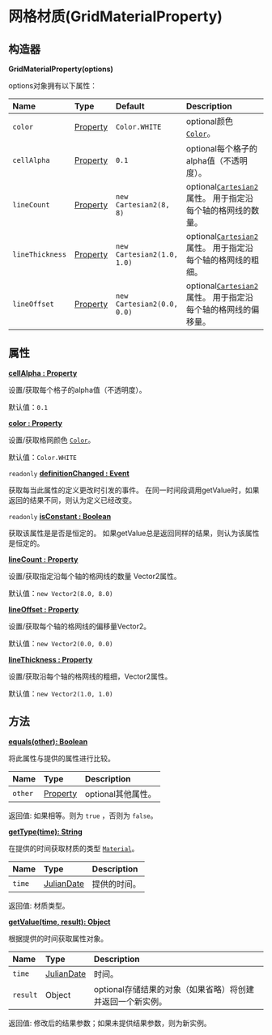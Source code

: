 # 网格材质(GridMaterialProperty)

## 构造器

**GridMaterialProperty(options)**

options对象拥有以下属性：

| Name            | Type                                                         | Default                    | Description                                                  |
| :-------------- | :----------------------------------------------------------- | :------------------------- | :----------------------------------------------------------- |
| `color`         | [Property](https://www.vvpstk.com/public/Cesium/Documentation/Property.html) | `Color.WHITE`              | optional颜色 [`Color`](https://www.vvpstk.com/public/Cesium/Documentation/Color.html)。 |
| `cellAlpha`     | [Property](https://www.vvpstk.com/public/Cesium/Documentation/Property.html) | `0.1`                      | optional每个格子的alpha值（不透明度）。                      |
| `lineCount`     | [Property](https://www.vvpstk.com/public/Cesium/Documentation/Property.html) | `new Cartesian2(8, 8)`     | optional[`Cartesian2`](https://www.vvpstk.com/public/Cesium/Documentation/Cartesian2.html) 属性。 用于指定沿每个轴的格网线的数量。 |
| `lineThickness` | [Property](https://www.vvpstk.com/public/Cesium/Documentation/Property.html) | `new Cartesian2(1.0, 1.0)` | optional[`Cartesian2`](https://www.vvpstk.com/public/Cesium/Documentation/Cartesian2.html) 属性。 用于指定沿每个轴的格网线的粗细。 |
| `lineOffset`    | [Property](https://www.vvpstk.com/public/Cesium/Documentation/Property.html) | `new Cartesian2(0.0, 0.0)` | optional[`Cartesian2`](https://www.vvpstk.com/public/Cesium/Documentation/Cartesian2.html) 属性。 用于指定沿每个轴的格网线的偏移量。 |

## 属性

**[cellAlpha : Property]()**

设置/获取每个格子的alpha值（不透明度）。

默认值：`0.1`

**[color : Property]()**

设置/获取格网颜色 [`Color`](https://www.vvpstk.com/public/Cesium/Documentation/Color.html)。

默认值：`Color.WHITE`

`readonly` **[definitionChanged : Event]()**

获取每当此属性的定义更改时引发的事件。 在同一时间段调用getValue时，如果返回的结果不同，则认为定义已经改变。

`readonly` **[isConstant : Boolean]()**

获取该属性是是否是恒定的。 如果getValue总是返回同样的结果，则认为该属性是恒定的。

**[lineCount : Property]()**

设置/获取指定沿每个轴的格网线的数量 Vector2属性。

默认值：`new Vector2(8.0, 8.0)`

**[lineOffset : Property]()**

设置/获取每个轴的格网线的偏移量Vector2。

默认值：`new Vector2(0.0, 0.0)`

**[lineThickness : Property]()**

设置/获取沿每个轴的格网线的粗细，Vector2属性。

默认值：`new Vector2(1.0, 1.0)`

## 方法

**[equals(other): Boolean]()**

将此属性与提供的属性进行比较。

| Name    | Type                                                         | Description        |
| :------ | :----------------------------------------------------------- | :----------------- |
| `other` | [Property](https://www.vvpstk.com/public/Cesium/Documentation/Property.html) | optional其他属性。 |

返回值: 如果相等。则为 `true` ，否则为 `false`。

**[getType(time): String]()**

在提供的时间获取材质的类型 [`Material`](https://www.vvpstk.com/public/Cesium/Documentation/Material.html)。

| Name   | Type                                                         | Description  |
| :----- | :----------------------------------------------------------- | :----------- |
| `time` | [JulianDate](https://www.vvpstk.com/public/Cesium/Documentation/JulianDate.html) | 提供的时间。 |

返回值: 材质类型。

**[getValue(time, result): Object]()**

根据提供的时间获取属性对象。

| Name     | Type                                                         | Description                                                |
| :------- | :----------------------------------------------------------- | :--------------------------------------------------------- |
| `time`   | [JulianDate](https://www.vvpstk.com/public/Cesium/Documentation/JulianDate.html) | 时间。                                                     |
| `result` | Object                                                       | optional存储结果的对象（如果省略）将创建并返回一个新实例。 |

返回值: 修改后的结果参数；如果未提供结果参数，则为新实例。